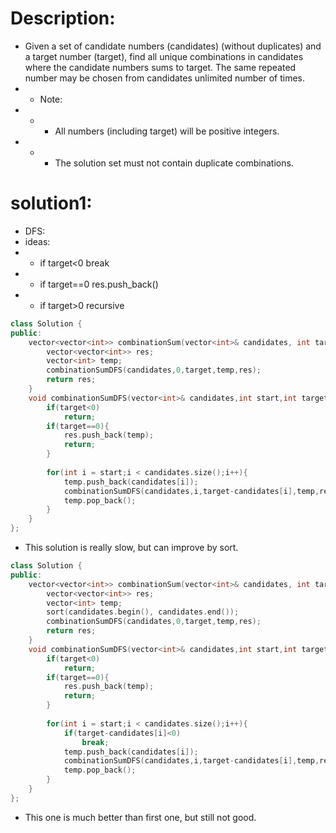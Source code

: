# Description:
* Given a set of candidate numbers (candidates) (without duplicates) and a target number (target), find all unique combinations in candidates where the candidate numbers sums to target. The same repeated number may be chosen from candidates unlimited number of times.
* * Note:
* * * All numbers (including target) will be positive integers.
* * * The solution set must not contain duplicate combinations.

# solution1:
* DFS:
* ideas:
* * if target<0 break
* * if target==0 res.push_back()
* * if target>0 recursive
```CPP
class Solution {
public:
    vector<vector<int>> combinationSum(vector<int>& candidates, int target) {
        vector<vector<int>> res;
        vector<int> temp;
        combinationSumDFS(candidates,0,target,temp,res);
        return res;
    }
    void combinationSumDFS(vector<int>& candidates,int start,int target,vector<int> temp,vector<vector<int>> &res){
        if(target<0)
            return;
        if(target==0){
            res.push_back(temp);
            return;
        }
            
        for(int i = start;i < candidates.size();i++){
            temp.push_back(candidates[i]);
            combinationSumDFS(candidates,i,target-candidates[i],temp,res);
            temp.pop_back();
        }
    }
};
```
* This solution is really slow, but can improve by sort.
```CPP
class Solution {
public:
    vector<vector<int>> combinationSum(vector<int>& candidates, int target) {
        vector<vector<int>> res;
        vector<int> temp;
        sort(candidates.begin(), candidates.end()); 
        combinationSumDFS(candidates,0,target,temp,res);
        return res;
    }
    void combinationSumDFS(vector<int>& candidates,int start,int target,vector<int> temp,vector<vector<int>> &res){
        if(target<0)
            return;
        if(target==0){
            res.push_back(temp);
            return;
        }
            
        for(int i = start;i < candidates.size();i++){
            if(target-candidates[i]<0)
                break;
            temp.push_back(candidates[i]);
            combinationSumDFS(candidates,i,target-candidates[i],temp,res);
            temp.pop_back();
        }
    }
};
```
* This one is much better than first one, but still not good.